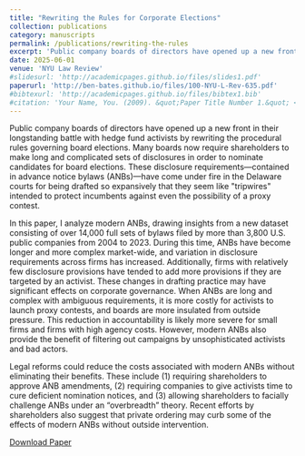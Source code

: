 ```yaml
---
title: "Rewriting the Rules for Corporate Elections"
collection: publications
category: manuscripts
permalink: /publications/rewriting-the-rules
excerpt: 'Public company boards of directors have opened up a new front in their longstanding battle with hedge fund activists by rewriting the procedural rules governing board elections. ...'
date: 2025-06-01
venue: 'NYU Law Review'
#slidesurl: 'http://academicpages.github.io/files/slides1.pdf'
paperurl: 'http://ben-bates.github.io/files/100-NYU-L-Rev-635.pdf'
#bibtexurl: 'http://academicpages.github.io/files/bibtex1.bib'
#citation: 'Your Name, You. (2009). &quot;Paper Title Number 1.&quot; <i>Journal 1</i>. 1(1).'
---
```

Public company boards of directors have opened up a new front in their longstanding battle with hedge fund activists by rewriting the procedural rules governing board elections. Many boards now require shareholders to make long and complicated sets of disclosures in order to nominate candidates for board elections. These disclosure requirements—contained in advance notice bylaws (ANBs)—have come under fire in the Delaware courts for being drafted so expansively that they seem like "tripwires" intended to protect incumbents against even the possibility of a proxy contest. 

In this paper, I analyze modern ANBs, drawing insights from a new dataset consisting of over 14,000 full sets of bylaws filed by more than 3,800 U.S. public companies from 2004 to 2023. During this time, ANBs have become longer and more complex market-wide, and variation in disclosure requirements across firms has increased. Additionally, firms with relatively few disclosure provisions have tended to add more provisions if they are targeted by an activist. These changes in drafting practice may have significant effects on corporate governance. When ANBs are long and complex with ambiguous requirements, it is more costly for activists to launch proxy contests, and boards are more insulated from outside pressure. This reduction in accountability is likely more severe for small firms and firms with high agency costs. However, modern ANBs also provide the benefit of filtering out campaigns by unsophisticated activists and bad actors. 

Legal reforms could reduce the costs associated with modern ANBs without eliminating their benefits. These include (1) requiring shareholders to approve ANB amendments, (2) requiring companies to give activists time to cure deficient nomination notices, and (3) allowing shareholders to facially challenge ANBs under an “overbreadth” theory. Recent efforts by shareholders also suggest that private ordering may curb some of the effects of modern ANBs without outside intervention.

[Download Paper](http://ben-bates.github.io/files/100-NYU-L-Rev-635.pdf)

